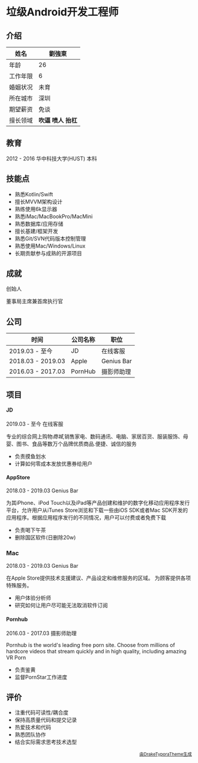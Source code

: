 # 垃级Android开发工程师

## 介绍

| 姓名     | 劉強東                       |
| -------- | ---------------------------- |
| 年龄     | 26                           |
| 工作年限 | 6                            |
| 婚姻状况 | 未育                         |
| 所在城市 | 深圳                         |
| 期望薪资 | 免谈                         |
| 擅长领域 | **吹逼**  **喷人**  **抬杠** |



## 教育

2012 - 2016    华中科技大学(HUST)    本科



## 技能点

- 熟悉Kotlin/Swift
- 擅长MVVM架构设计
- 熟练使用6k显示器
- 熟悉iMac/MacBookPro/MacMini
- 熟悉数据库/应用存储
- 擅长基建/框架开发
- 熟悉Git/SVN代码版本控制管理
- 熟悉使用Mac/Windows/Linux
- 长期贡献参与成熟的开源项目



## 成就

创始人

董事局主席兼首席执行官

## 公司

| 时间              | 公司名称 | 职位       |
| ----------------- | -------- | ---------- |
| 2019.03 - 至今    | JD       | 在线客服   |
| 2018.03 - 2019.03 | Apple    | Genius Bar |
| 2016.03 - 2017.03 | PornHub  | 摄影师助理 |



## 项目

#### JD

2019.03 - 至今	在线客服

专业的综合网上购物*商城*,销售家电、数码通讯、电脑、家居百货、服装服饰、母婴、图书、食品等数万个品牌优质商品.便捷、诚信的服务

- 负责摸鱼划水
- 计算如何零成本发放优惠券给用户



#### AppStore

2018.03 - 2019.03	Genius Bar

为其iPhone、iPod Touch以及iPad等产品创建和维护的数字化移动应用程序发行平台，允许用户从iTunes Store浏览和下载一些由iOS SDK或者Mac SDK开发的应用程序。根据应用程序发行的不同情况，用户可以付费或者免费下载

- 负责喝下午茶
- 删除国区软件(日删除20w)



### Mac

2018.03 - 2019.03	Genius Bar

在Apple Store提供技术支援建议、产品设定和维修服务的区域。 为顾客提供各项特殊服务。

- 用户体验分析师
- 研究如何让用户尽可能无法取消软件订阅



#### Pornhub

2016.03 - 2017.03	摄影师助理

Pornhub is the world's leading free porn site. Choose from millions of hardcore videos that stream quickly and in high quality, including amazing VR Porn

- 负责鉴黄
- 监督PornStar工作进度



## 评价

- 注重代码可读性/耦合度
- 保持高质量代码和提交记录
- 热爱技术和代码
- 熟悉团队协作
- 结合实际需求思考技术选型









<p align="right"><small><a href="https://github.com/liangjingkanji/Resume-Template">由DrakeTyporaTheme生成</a></small></p>
